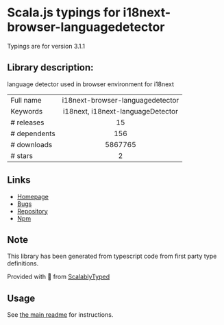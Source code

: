 
# Scala.js typings for i18next-browser-languagedetector

Typings are for version 3.1.1

## Library description:
language detector used in browser environment for i18next

|                    |                 |
| ------------------ | :-------------: |
| Full name          | i18next-browser-languagedetector |
| Keywords           | i18next, i18next-languageDetector |
| # releases         | 15 |
| # dependents       | 156 |
| # downloads        | 5867765 |
| # stars            | 2 |

## Links
- [Homepage](https://github.com/i18next/i18next-browser-languageDetector)
- [Bugs](https://github.com/i18next/i18next-browser-languageDetector/issues)
- [Repository](https://github.com/i18next/i18next-browser-languageDetector)
- [Npm](https://www.npmjs.com/package/i18next-browser-languagedetector)
    


## Note
This library has been generated from typescript code from first party type definitions.

Provided with :purple_heart: from [ScalablyTyped](https://github.com/oyvindberg/ScalablyTyped)

## Usage
See [the main readme](../../readme.md) for instructions.


